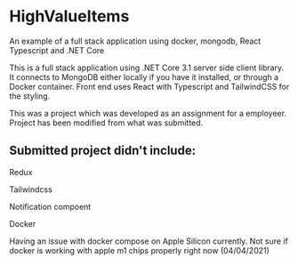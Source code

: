 # HighValueItems
An example of a full stack application using docker, mongodb, React Typescript and .NET Core

This is a full stack application using .NET Core 3.1 server side client library. It connects to MongoDB either locally if you have it installed, or through a Docker container.
Front end uses React with Typescript and TailwindCSS for the styling.

This was a project which was developed as an assignment for a employeer.
Project has been modified from what was submitted.

Submitted project didn't include:
---------------------------------
Redux

Tailwindcss

Notification compoent

Docker

Having an issue with docker compose on Apple Silicon currently. Not sure if docker is working with apple m1 chips properly right now (04/04/2021)